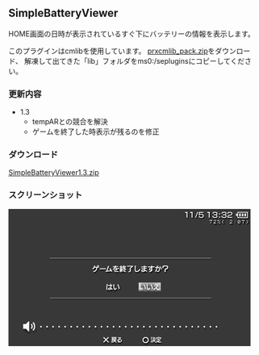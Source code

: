 SimpleBatteryViewer
----

HOME画面の日時が表示されているすぐ下にバッテリーの情報を表示します。

このプラグインはcmlibを使用しています。
[prxcmlib_pack.zip](http://code.google.com/p/prx-common-libraries/downloads/list)をダウンロード、
解凍して出てきた「lib」フォルダをms0:/sepluginsにコピーしてください。

### 更新内容
* 1.3
    * tempARとの競合を解決
    * ゲームを終了した時表示が残るのを修正

### ダウンロード
[SimpleBatteryViewer1.3.zip](./download/SimpleBatteryViewer1.3.zip)

### スクリーンショット
![](img/simple_battery_viewer.png)
